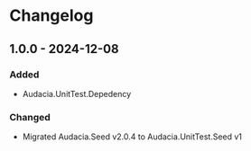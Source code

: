 # Changelog

## 1.0.0 - 2024-12-08
### Added
- Audacia.UnitTest.Depedency

### Changed
- Migrated Audacia.Seed v2.0.4 to Audacia.UnitTest.Seed v1